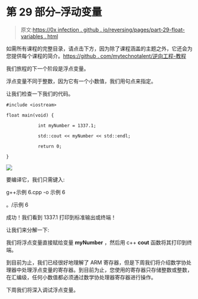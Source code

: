 # 第 29 部分–浮动变量

> 原文:[https://0x infection . github . io/reversing/pages/part-29-float-variables . html](https://0xinfection.github.io/reversing/pages/part-29-float-variables.html)

如需所有课程的完整目录，请点击下方，因为除了课程涵盖的主题之外，它还会为您提供每个课程的简介。[https://github . com/mytechnotalent/逆向工程-教程](https://github.com/mytechnotalent/Reverse-Engineering-Tutorial)

我们旅程的下一个阶段是浮点变量。

浮点变量不同于整数，因为它有一个小数值，我们用句点来指定。

让我们检查一下我们的代码。

```
#include <iostream>

float main(void) {

            int myNumber = 1337.1;

            std::cout << myNumber << std::endl;

            return 0;

}

```

![](../Images/1f74fc7749f658ac2a671f53c78d2af8.png)

要编译它，我们只需键入:

g++示例 6.cpp -o 示例 6

。/示例 6

成功！我们看到 1337.1 打印到标准输出或终端！

让我们来分解一下:

我们将浮点变量直接赋给变量 **myNumber** ，然后用 c++ **cout** 函数将其打印到终端。

到目前为止，我们已经很好地理解了 ARM 寄存器，但是下周我们将介绍数学协处理器中处理浮点变量的寄存器。到目前为止，您使用的寄存器只存储整数或整数，在汇编级，任何小数值都必须通过数学协处理器寄存器进行操作。

下周我们将深入调试浮点变量。